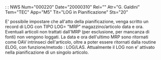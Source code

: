  :  : NWS Num="000220" Date="20000310" Rel="" Atr="G. Galdini" Tem="TEC" App="M5" Tit="LOG in Pianificazione" Sts="20"

E' possibile impostare che all'atto della pianificazione, venga scritto un record di LOG con TIPO LOG= "MRP" magazzino/articolo data e ora.
Eventuali articoli non trattati dall'MRP (per esclusione, per mancanza di fonti) non vengono loggati.
La data e ora dell'ultimo MRP sono ritornati come OAV intrinseci dell'articolo, oltre a poter essere ritornati dalla routine £LOG, con funzione/metodo :  LOG/LAS.
Attualmente il LOG non e' attivato nella pianificazione di un singolo articolo.


